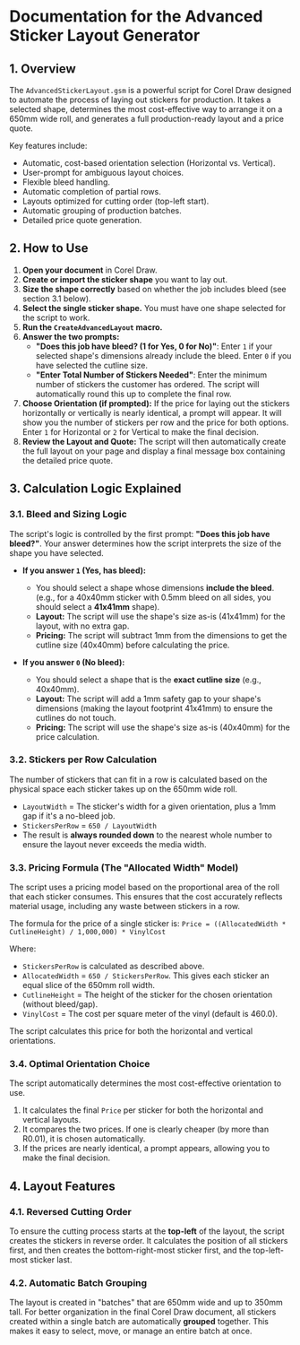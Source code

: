# Documentation for the Advanced Sticker Layout Generator

## 1. Overview

The `AdvancedStickerLayout.gsm` is a powerful script for Corel Draw designed to automate the process of laying out stickers for production. It takes a selected shape, determines the most cost-effective way to arrange it on a 650mm wide roll, and generates a full production-ready layout and a price quote.

Key features include:
-   Automatic, cost-based orientation selection (Horizontal vs. Vertical).
-   User-prompt for ambiguous layout choices.
-   Flexible bleed handling.
-   Automatic completion of partial rows.
-   Layouts optimized for cutting order (top-left start).
-   Automatic grouping of production batches.
-   Detailed price quote generation.

## 2. How to Use

1.  **Open your document** in Corel Draw.
2.  **Create or import the sticker shape** you want to lay out.
3.  **Size the shape correctly** based on whether the job includes bleed (see section 3.1 below).
4.  **Select the single sticker shape.** You must have one shape selected for the script to work.
5.  **Run the `CreateAdvancedLayout` macro.**
6.  **Answer the two prompts:**
    -   **"Does this job have bleed? (1 for Yes, 0 for No)"**: Enter `1` if your selected shape's dimensions already include the bleed. Enter `0` if you have selected the cutline size.
    -   **"Enter Total Number of Stickers Needed"**: Enter the minimum number of stickers the customer has ordered. The script will automatically round this up to complete the final row.
7.  **Choose Orientation (if prompted):** If the price for laying out the stickers horizontally or vertically is nearly identical, a prompt will appear. It will show you the number of stickers per row and the price for both options. Enter `1` for Horizontal or `2` for Vertical to make the final decision.
8.  **Review the Layout and Quote:** The script will then automatically create the full layout on your page and display a final message box containing the detailed price quote.

## 3. Calculation Logic Explained

### 3.1. Bleed and Sizing Logic

The script's logic is controlled by the first prompt: **"Does this job have bleed?"**. Your answer determines how the script interprets the size of the shape you have selected.

-   **If you answer `1` (Yes, has bleed):**
    -   You should select a shape whose dimensions **include the bleed**. (e.g., for a 40x40mm sticker with 0.5mm bleed on all sides, you should select a **41x41mm** shape).
    -   **Layout:** The script will use the shape's size as-is (41x41mm) for the layout, with no extra gap.
    -   **Pricing:** The script will subtract 1mm from the dimensions to get the cutline size (40x40mm) before calculating the price.

-   **If you answer `0` (No bleed):**
    -   You should select a shape that is the **exact cutline size** (e.g., 40x40mm).
    -   **Layout:** The script will add a 1mm safety gap to your shape's dimensions (making the layout footprint 41x41mm) to ensure the cutlines do not touch.
    -   **Pricing:** The script will use the shape's size as-is (40x40mm) for the price calculation.

### 3.2. Stickers per Row Calculation

The number of stickers that can fit in a row is calculated based on the physical space each sticker takes up on the 650mm wide roll.

-   `LayoutWidth` = The sticker's width for a given orientation, plus a 1mm gap if it's a no-bleed job.
-   `StickersPerRow` = `650 / LayoutWidth`
-   The result is **always rounded down** to the nearest whole number to ensure the layout never exceeds the media width.

### 3.3. Pricing Formula (The "Allocated Width" Model)

The script uses a pricing model based on the proportional area of the roll that each sticker consumes. This ensures that the cost accurately reflects material usage, including any waste between stickers in a row.

The formula for the price of a single sticker is:
`Price = ((AllocatedWidth * CutlineHeight) / 1,000,000) * VinylCost`

Where:
-   `StickersPerRow` is calculated as described above.
-   `AllocatedWidth` = `650 / StickersPerRow`. This gives each sticker an equal slice of the 650mm roll width.
-   `CutlineHeight` = The height of the sticker for the chosen orientation (without bleed/gap).
-   `VinylCost` = The cost per square meter of the vinyl (default is 460.0).

The script calculates this price for both the horizontal and vertical orientations.

### 3.4. Optimal Orientation Choice

The script automatically determines the most cost-effective orientation to use.

1.  It calculates the final `Price` per sticker for both the horizontal and vertical layouts.
2.  It compares the two prices. If one is clearly cheaper (by more than R0.01), it is chosen automatically.
3.  If the prices are nearly identical, a prompt appears, allowing you to make the final decision.

## 4. Layout Features

### 4.1. Reversed Cutting Order

To ensure the cutting process starts at the **top-left** of the layout, the script creates the stickers in reverse order. It calculates the position of all stickers first, and then creates the bottom-right-most sticker first, and the top-left-most sticker last.

### 4.2. Automatic Batch Grouping

The layout is created in "batches" that are 650mm wide and up to 350mm tall. For better organization in the final Corel Draw document, all stickers created within a single batch are automatically **grouped** together. This makes it easy to select, move, or manage an entire batch at once.
